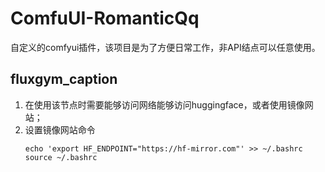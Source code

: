 # ComfuUI-RomanticQq
自定义的comfyui插件，该项目是为了方便日常工作，非API结点可以任意使用。

## fluxgym_caption
1. 在使用该节点时需要能够访问网络能够访问huggingface，或者使用镜像网站；
2. 设置镜像网站命令
   ```shell
   echo 'export HF_ENDPOINT="https://hf-mirror.com"' >> ~/.bashrc
   source ~/.bashrc
